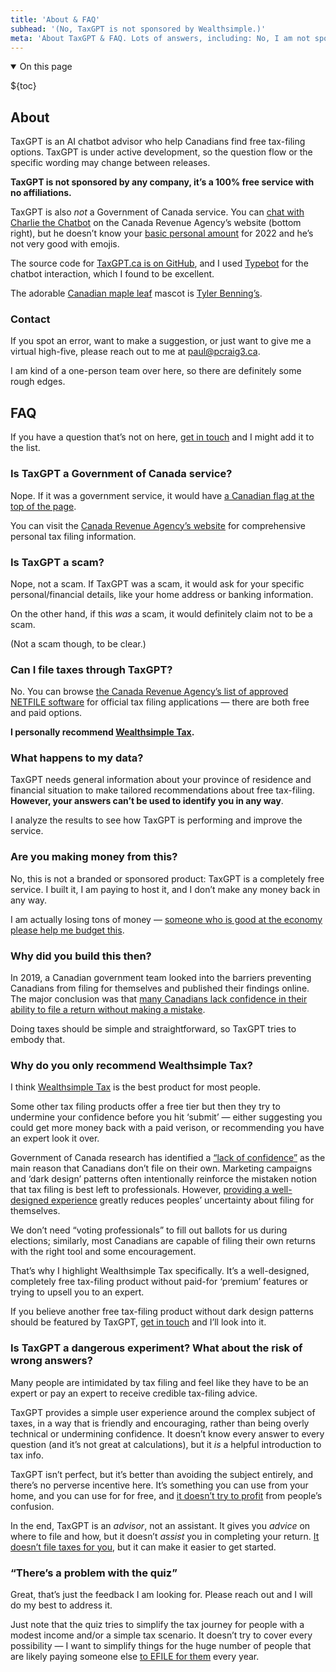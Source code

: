 ```yaml
---
title: 'About & FAQ'
subhead: '(No, TaxGPT is not sponsored by Wealthsimple.)'
meta: 'About TaxGPT & FAQ. Lots of answers, including: No, I am not sponsored by Wealthsimple.'
---
```


<details class="table-of-contents--wrapper" open>
<summary class="table-of-contents--heading heading">
<span>On this page</span>
</summary>

${toc}

</details>

## About

TaxGPT is an AI chatbot advisor who help Canadians find free tax-filing options. TaxGPT is under active development, so the question flow or the specific wording may change between releases.

**TaxGPT is not sponsored by any company, it’s a 100% free service with no affiliations.**

TaxGPT is also _not_ a Government of Canada service. You can [chat with Charlie the Chatbot](https://www.canada.ca/en/services/taxes/income-tax/personal-income-tax.html) on the Canada Revenue Agency’s website (bottom right), but he doesn’t know your [basic personal amount](https://www.canada.ca/en/revenue-agency/programs/about-canada-revenue-agency-cra/federal-government-budgets/basic-personal-amount.html) for 2022 and he’s not very good with emojis.

The source code for [TaxGPT.ca is on GitHub](https://github.com/pcraig3/tax-gpt), and I used [Typebot](https://typebot.io/) for the chatbot interaction, which I found to be excellent.

The adorable [Canadian maple leaf](/robot.svg) mascot is [Tyler Benning’s](https://tylerbenning.com).

### Contact

If you spot an error, want to make a suggestion, or just want to give me a virtual high-five, please reach out to me at [paul@pcraig3.ca](mailto:paul@pcraig3.ca).

I am kind of a one-person team over here, so there are definitely some rough edges.

## FAQ

If you have a question that’s not on here, [get in touch](mailto:paul@pcraig3.ca) and I might add it to the list.

### Is TaxGPT a Government of Canada service?

Nope. If it was a government service, it would have [a Canadian flag at the top of the page](https://design.canada.ca/common-design-patterns/global-header.html).

You can visit the [Canada Revenue Agency’s website](https://www.canada.ca/en/services/taxes/income-tax/personal-income-tax.html) for comprehensive personal tax filing information.

### Is TaxGPT a scam?

Nope, not a scam. If TaxGPT was a scam, it would ask for your specific personal/financial details, like your home address or banking information.

On the other hand, if this _was_ a scam, it would definitely claim not to be a scam.

(Not a scam though, to be clear.)

### Can I file taxes through TaxGPT?

No. You can browse [the Canada Revenue Agency’s list of approved NETFILE software](https://www.canada.ca/en/revenue-agency/services/e-services/e-services-individuals/netfile-overview/certified-software-netfile-program.html#h_1) for official tax filing applications — there are both free and paid options.

**I personally recommend [Wealthsimple Tax](https://www.wealthsimple.com/en-ca/tax).**

### What happens to my data?

TaxGPT needs general information about your province of residence and financial situation to make tailored recommendations about free tax-filing. **However, your answers can’t be used to identify you in any way**.

I analyze the results to see how TaxGPT is performing and improve the service.

### Are you making money from this?

No, this is not a branded or sponsored product: TaxGPT is a completely free service. I built it, I am paying to host it, and I don’t make any money back in any way.

I am actually losing tons of money — [someone who is good at the economy please help me budget this](https://twitter.com/dril/status/384408932061417472?lang=en).

### Why did you build this then?

In 2019, a Canadian government team looked into the barriers preventing Canadians from filing for themselves and published their findings online. The major conclusion was that [many Canadians lack confidence in their ability to file a return without making a mistake](https://cds-snc.github.io/claim-tax-benefits-documentation/research/#barriers).

Doing taxes should be simple and straightforward, so TaxGPT tries to embody that.

### Why do you only recommend Wealthsimple Tax?

I think [Wealthsimple Tax](https://www.wealthsimple.com/en-ca/tax) is the best product for most people.

Some other tax filing products offer a free tier but then they try to undermine your confidence before you hit ‘submit’ — either suggesting you could get more money back with a paid verison, or recommending you have an expert look it over.

Government of Canada research has identified a [“lack of confidence”](https://cds-snc.github.io/claim-tax-benefits-documentation/research/#barriers) as the main reason that Canadians don’t file on their own. Marketing campaigns and ‘dark design’ patterns often intentionally reinforce the mistaken notion that tax filing is best left to professionals. However, [providing a well-designed experience](https://cds-snc.github.io/claim-tax-benefits-documentation/research/#what-do-tax-filers-need-in-order-to-file-taxes-without-assistance) greatly reduces peoples’ uncertainty about filing for themselves.

We don’t need “voting professionals” to fill out ballots for us during elections; similarly, most Canadians are capable of filing their own returns with the right tool and some encouragement.

That’s why I highlight Wealthsimple Tax specifically. It’s a well-designed, completely free tax-filing product without paid-for ‘premium’ features or trying to upsell you to an expert.

If you believe another free tax-filing product without dark design patterns should be featured by TaxGPT, [get in touch](mailto:paul@pcraig3.ca) and I’ll look into it.

### Is TaxGPT a dangerous experiment? What about the risk of wrong answers?

Many people are intimidated by tax filing and feel like they have to be an expert or pay an expert to receive credible tax-filing advice.

TaxGPT provides a simple user experience around the complex subject of taxes, in a way that is friendly and encouraging, rather than being overly technical or undermining confidence. It doesn’t know every answer to every question (and it’s not great at calculations), but it _is_ a helpful introduction to tax info.

TaxGPT isn’t perfect, but it’s better than avoiding the subject entirely, and there’s no perverse incentive here. It’s something you can use from your home, and you can use for for free, and [it doesn’t try to profit](#are-you-making-money-from-this%3F) from people’s confusion.

In the end, TaxGPT is an _advisor_, not an assistant. It gives you _advice_ on where to file and how, but it doesn’t _assist_ you in completing your return. [It doesn’t file taxes for you](#can-i-file-taxes-through-taxgpt%3F), but it can make it easier to get started.

### “There’s a problem with the quiz”

Great, that’s just the feedback I am looking for. Please reach out and I will do my best to address it.

Just note that the quiz tries to simplify the tax journey for people with a modest income and/or a simple tax scenario. It doesn’t try to cover every possibility — I want to simplify things for the huge number of people that are likely paying someone else [to EFILE for them](https://www.canada.ca/en/revenue-agency/corporate/about-canada-revenue-agency-cra/individual-income-tax-return-statistics.html) every year.
